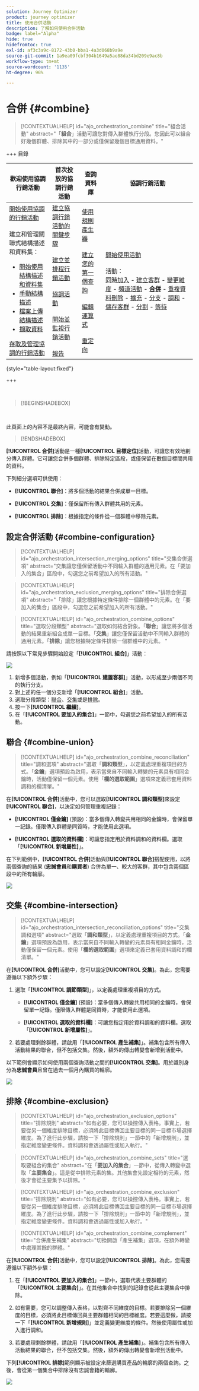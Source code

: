 ```yaml
---
solution: Journey Optimizer
product: journey optimizer
title: 使用合併活動
description: 了解如何使用合併活動
badge: label="Alpha"
hide: true
hidefromtoc: true
exl-id: af3c3a9c-8172-43b0-bba1-4a3d068b9a9e
source-git-commit: 1a9ea09fcbf304b1649a5ae88da34bd209e9ac8b
workflow-type: tm+mt
source-wordcount: '1135'
ht-degree: 96%

---
```


# 合併 {#combine}

>[!CONTEXTUALHELP]
>id="ajo_orchestration_combine"
>title="組合活動"
>abstract="「**組合**」活動可讓您對傳入群體執行分段。您因此可以組合好幾個群體、排除其中的一部分或僅保留幾個目標通用資料。"

+++ 目錄

| 歡迎使用協調行銷活動 | 首次投放的協調行銷活動 | 查詢資料庫 | 協調行銷活動 |
|---|---|---|---|
| [開始使用協調的行銷活動](../gs-orchestrated-campaigns.md)<br/><br/>建立和管理關聯式結構描述和資料集：</br> <ul><li>[開始使用結構描述和資料集](../gs-schemas.md)</li><li>[手動結構描述](../manual-schema.md)</li><li>[檔案上傳結構描述](../file-upload-schema.md)</li><li>[擷取資料](../ingest-data.md)</li></ul>[存取及管理協調的行銷活動](../access-manage-orchestrated-campaigns.md) | [建立協調行銷活動的關鍵步驟](../gs-campaign-creation.md)<br/><br/>[建立並排程行銷活動](../create-orchestrated-campaign.md)<br/><br/>[協調活動](../orchestrate-activities.md)<br/><br/>[開始並監視行銷活動](../start-monitor-campaigns.md)<br/><br/>[報告](../reporting-campaigns.md) | [使用規則產生器](../orchestrated-rule-builder.md)<br/><br/>[建立您的第一個查詢](../build-query.md)<br/><br/>[編輯運算式](../edit-expressions.md)<br/><br/>[重定向](../retarget.md) | [開始使用活動](about-activities.md)<br/><br/>活動：<br/>[同時加入](and-join.md) - [建立客群](build-audience.md) - [變更維度](change-dimension.md) - [頻道活動](channels.md) - <b>[合併](combine.md)</b> - [重複資料刪除](deduplication.md) - [擴充](enrichment.md) - [分支](fork.md) - [調和](reconciliation.md) - [儲存客群](save-audience.md) - [分割](split.md) - [等待](wait.md) |

{style="table-layout:fixed"}

+++

<br/>

>[!BEGINSHADEBOX]

</br>

此頁面上的內容不是最終內容，可能會有變動。

>[!ENDSHADEBOX]

**[!UICONTROL 合併]**&#x200B;活動是一種&#x200B;**[!UICONTROL 目標定位]**&#x200B;活動，可讓您有效地劃分傳入群體。它可讓您合併多個群體、排除特定區段，或僅保留在數個目標間共用的資料。

下列細分選項可供使用：

* **[!UICONTROL 聯合]**：將多個活動的結果合併成單一目標。

* **[!UICONTROL 交集]**：僅保留所有傳入群體共用的元素。

* **[!UICONTROL 排除]**：根據指定的條件從一個群體中移除元素。

## 設定合併活動 {#combine-configuration}

>[!CONTEXTUALHELP]
>id="ajo_orchestration_intersection_merging_options"
>title="交集合併選項"
>abstract="交集讓您僅保留活動中不同輸入群體的通用元素。在「要加入的集合」區段中，勾選您之前希望加入的所有活動。"

>[!CONTEXTUALHELP]
>id="ajo_orchestration_exclusion_merging_options"
>title="排除合併選項"
>abstract="「排除」讓您根據特定條件排除一個群體中的元素。在「要加入的集合」區段中，勾選您之前希望加入的所有活動。"

>[!CONTEXTUALHELP]
>id="ajo_orchestration_combine_options"
>title="選取分段類型"
>abstract="選取如何結合對象。「**聯合**」讓您將多個活動的結果重新組合成單一目標。「**交集**」讓您僅保留活動中不同輸入群體的通用元素。「**排除**」讓您根據特定條件排除一個群體中的元素。 "

請按照以下常見步驟開始設定「**[!UICONTROL 組合]**」活動：

![](../assets/orchestrated-union.png)

1. 新增多個活動，例如「**[!UICONTROL 建置客群]**」活動，以形成至少兩個不同的執行分支。
1. 對上述的任一個分支新增「**[!UICONTROL 組合]**」活動。
1. 選取分段類型：[聯合](#union)、[交集](#intersection)或是[排除](#exclusion)。
1. 按一下&#x200B;**[!UICONTROL 繼續]**。
1. 在「**[!UICONTROL 要加入的集合]**」一節中，勾選您之前希望加入的所有活動。

## 聯合 {#combine-union}

>[!CONTEXTUALHELP]
>id="ajo_orchestration_combine_reconciliation"
>title="調和選項"
>abstract="選取「**調和類型**」，以定義處理重複項目的方式。「**金鑰**」選項預設為啟用，表示當來自不同輸入轉變的元素具有相同金鑰時，活動僅保留一個元素。使用「**欄的選取範圍**」選項來定義已套用資料調和的欄清單。"

在&#x200B;**[!UICONTROL 合併]**&#x200B;活動中，您可以選取&#x200B;**[!UICONTROL 調和類型]**&#x200B;來設定&#x200B;**[!UICONTROL 聯合]**，以決定如何管理重複記錄：

* **[!UICONTROL 僅金鑰]** (預設)：當多個傳入轉變共用相同的金鑰時，會保留單一記錄。僅限傳入群體是同質時，才能使用此選項。

* **[!UICONTROL 選取的資料欄]**：可讓您指定用於資料調和的資料欄。選取「**[!UICONTROL 新增屬性]**」。

在下列範例中，**[!UICONTROL 合併]**&#x200B;活動與&#x200B;**[!UICONTROL 聯合]**&#x200B;搭配使用，以將兩個查詢的結果 (**忠誠會員**&#x200B;和&#x200B;**購買者**) 合併為單一、較大的客群，其中包含兩個區段中的所有輪廓。

![](../assets/orchestrated-union-example.png)

## 交集 {#combine-intersection}

>[!CONTEXTUALHELP]
>id="ajo_orchestration_intersection_reconciliation_options"
>title="交集調和選項"
>abstract="選取「**調和類型**」，以定義處理重複項目的方式。「**金鑰**」選項預設為啟用，表示當來自不同輸入轉變的元素具有相同金鑰時，活動僅保留一個元素。使用「**欄的選取範圍**」選項來定義已套用資料調和的欄清單。"

在&#x200B;**[!UICONTROL 合併]**&#x200B;活動中，您可以設定&#x200B;**[!UICONTROL 交集]**。為此，您需要遵循以下額外步驟：

1. 選取「**[!UICONTROL 調節類型]**」，以定義處理重複項目的方式。

   * **[!UICONTROL 僅金鑰]** (預設)：當多個傳入轉變共用相同的金鑰時，會保留單一記錄。僅限傳入群體是同質時，才能使用此選項。

   * **[!UICONTROL 選取的資料欄]**：可讓您指定用於資料調和的資料欄。選取「**[!UICONTROL 新增屬性]**」。

1. 若要處理剩餘群體，請啟用「**[!UICONTROL 產生補集]**」。補集包含所有傳入活動結果的聯合，但不包括交集。然後，額外的傳出轉變會新增到活動中。

以下範例會顯示如何使用兩個查詢活動之間的&#x200B;**[!UICONTROL 交集]**。用於識別身分為&#x200B;**忠誠會員**&#x200B;且曾在過去一個月內購買的輪廓。

![](../assets/orchestrated-intersection-example.png)


## 排除 {#combine-exclusion}

>[!CONTEXTUALHELP]
>id="ajo_orchestration_exclusion_options"
>title="排除規則"
>abstract="如有必要，您可以操控傳入表格。事實上，若要從另一個維度排除目標，必須將此目標傳回主要目標的同一目標市場選擇維度。為了進行此步驟，請按一下「排除規則」一節中的「新增規則」，並指定維度變更條件。資料調和會透過屬性或加入執行。"

>[!CONTEXTUALHELP]
>id="ajo_orchestration_combine_sets"
>title="選取要組合的集合"
>abstract="在「**要加入的集合**」一節中，從傳入轉變中選取「**主要集合**」。這是從中排除元素的集。其他集會先設定相符的元素，然後才會從主要集予以排除。"

>[!CONTEXTUALHELP]
>id="ajo_orchestration_combine_exclusion"
>title="排除規則"
>abstract="如有必要，您可以操控傳入表格。事實上，若要從另一個維度排除目標，必須將此目標傳回主要目標的同一目標市場選擇維度。為了進行此步驟，請按一下「排除規則」一節中的「新增規則」，並指定維度變更條件。資料調和會透過屬性或加入執行。"

>[!CONTEXTUALHELP]
>id="ajo_orchestration_combine_complement"
>title="合併產生補集"
>abstract="切換開啟「產生補集」選項，在額外轉變中處理其餘的群體。"

在&#x200B;**[!UICONTROL 合併]**&#x200B;活動中，您可以設定&#x200B;**[!UICONTROL 排除]**。為此，您需要遵循以下額外步驟：

1. 在「**[!UICONTROL 要加入的集合]**」一節中，選取代表主要群體的「**[!UICONTROL 主要集合]**」。在其他集合中找到的記錄會從此主要集合中排除。

1. 如有需要，您可以調整傳入表格，以對齊不同維度的目標。若要排除另一個維度的目標，必須將此目標傳回與主要群體相同的目標維度。若要這麼做，請按一下「**[!UICONTROL 新增規則]**」並定義變更維度的條件。然後使用屬性或加入進行調和。

1. 若要處理剩餘群體，請啟用「**[!UICONTROL 產生補集]**」。補集包含所有傳入活動結果的聯合，但不包括交集。然後，額外的傳出轉變會新增到活動中。

下列&#x200B;**[!UICONTROL 排除]**&#x200B;範例顯示被設定來篩選購買產品的輪廓的兩個查詢。之後，會從第一個集合中排除沒有忠誠會籍的輪廓。

![](../assets/orchestrated-exclusion-example.png)

